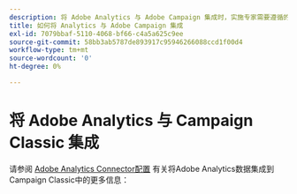 ```yaml
---
description: 将 Adobe Analytics 与 Adobe Campaign 集成时，实施专家需要遵循的有关参考体系结构、指南、配置步骤和测试的信息。
title: 如何将 Analytics 与 Adobe Campaign 集成
exl-id: 7079bbaf-5110-4068-bf66-c4a5a625c9ee
source-git-commit: 58bb3ab5787de893917c95946266088ccd1f00d4
workflow-type: tm+mt
source-wordcount: '0'
ht-degree: 0%

---
```


# 将 Adobe Analytics 与 Campaign Classic 集成

请参阅 [Adobe Analytics Connector配置](https://experienceleague.adobe.com/docs/campaign-classic/using/getting-started/connectors/analytics-connector/adobe-analytics-provisioning.html?lang=en) 有关将Adobe Analytics数据集成到Campaign Classic中的更多信息：
